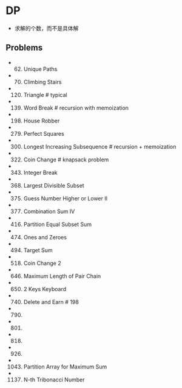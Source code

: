 # DP
- 求解的个数，而不是具体解


## Problems
- 62. Unique Paths

- 70. Climbing Stairs
- 120. Triangle                          # typical
- 139. Word Break                        # recursion with memoization
- 198. House Robber
- 279. Perfect Squares
- 300. Longest Increasing Subsequence    # recursion + memoization
- 322. Coin Change                       # knapsack problem
- 343. Integer Break
- 368. Largest Divisible Subset
- 375. Guess Number Higher or Lower II
- 377. Combination Sum IV
- 416. Partition Equal Subset Sum
- 474. Ones and Zeroes
- 494. Target Sum
- 518. Coin Change 2 
- 646. Maximum Length of Pair Chain
- 650. 2 Keys Keyboard
- 740. Delete and Earn                            # 198
- 790.
- 801.
- 818.
- 926.
- 1043. Partition Array for Maximum Sum
- 1137. N-th Tribonacci Number

